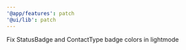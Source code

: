 ```yaml
---
'@app/features': patch
'@ui/lib': patch
---
```


Fix StatusBadge and ContactType badge colors in lightmode
